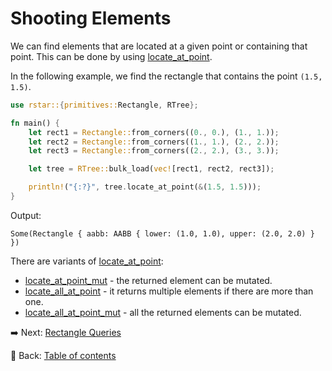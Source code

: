# Shooting Elements

We can find elements that are located at a given point or containing that point.
This can be done by using [locate_at_point](https://docs.rs/rstar/latest/rstar/struct.RTree.html#method.locate_at_point).

In the following example, we find the rectangle that contains the point `(1.5, 1.5)`.

```rust
use rstar::{primitives::Rectangle, RTree};

fn main() {
    let rect1 = Rectangle::from_corners((0., 0.), (1., 1.));
    let rect2 = Rectangle::from_corners((1., 1.), (2., 2.));
    let rect3 = Rectangle::from_corners((2., 2.), (3., 3.));

    let tree = RTree::bulk_load(vec![rect1, rect2, rect3]);

    println!("{:?}", tree.locate_at_point(&(1.5, 1.5)));
}
```

Output:

```text
Some(Rectangle { aabb: AABB { lower: (1.0, 1.0), upper: (2.0, 2.0) } })
```

There are variants of [locate_at_point](https://docs.rs/rstar/latest/rstar/struct.RTree.html#method.locate_at_point):

* [locate_at_point_mut](https://docs.rs/rstar/latest/rstar/struct.RTree.html#method.locate_at_point_mut) - the returned element can be mutated.
* [locate_all_at_point](https://docs.rs/rstar/latest/rstar/struct.RTree.html#method.locate_all_at_point) - it returns multiple elements if there are more than one.
* [locate_all_at_point_mut](https://docs.rs/rstar/latest/rstar/struct.RTree.html#method.locate_all_at_point_mut) - all the returned elements can be mutated.

:arrow_right:  Next: [Rectangle Queries](./rectangle_queries.md)

:blue_book: Back: [Table of contents](./../README.md)
